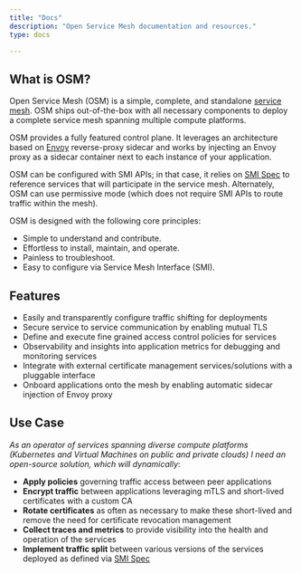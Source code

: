 ```yaml
---
title: "Docs"
description: "Open Service Mesh documentation and resources."
type: docs

---
```


## What is OSM?

Open Service Mesh (OSM) is a simple, complete, and standalone [service mesh](https://en.wikipedia.org/wiki/Service_mesh). OSM ships out-of-the-box with all necessary components to deploy a complete service mesh spanning multiple compute platforms.

OSM provides a fully featured control plane. It leverages an architecture based on [Envoy](https://www.envoyproxy.io/) reverse-proxy sidecar and works by injecting an Envoy proxy as a sidecar container next to each instance of your application.

OSM can be configured with SMI APIs; in that case, it relies on [SMI Spec](https://smi-spec.io/) to reference services that will participate in the service mesh. Alternately, OSM can use permissive mode (which does not require SMI APIs to route traffic within the mesh).

OSM is designed with the following core principles:
* Simple to understand and contribute.
* Effortless to install, maintain, and operate.
* Painless to troubleshoot.
* Easy to configure via Service Mesh Interface (SMI).

## Features
* Easily and transparently configure traffic shifting for deployments
* Secure service to service communication by enabling mutual TLS
* Define and execute fine grained access control policies for services
* Observability and insights into application metrics for debugging and monitoring services
* Integrate with external certificate management services/solutions with a pluggable interface
* Onboard applications onto the mesh by enabling automatic sidecar injection of Envoy proxy

## Use Case

_As an operator of services spanning diverse compute platforms (Kubernetes and Virtual Machines on public and private clouds) I need an open-source solution, which will dynamically_:

- **Apply policies** governing traffic access between peer applications
- **Encrypt traffic** between applications leveraging mTLS and short-lived certificates with a custom CA
- **Rotate certificates** as often as necessary to make these short-lived and remove the need for certificate revocation management
- **Collect traces and metrics** to provide visibility into the health and operation of the services
- **Implement traffic split** between various versions of the services deployed as defined via [SMI Spec](https://smi-spec.io/)

